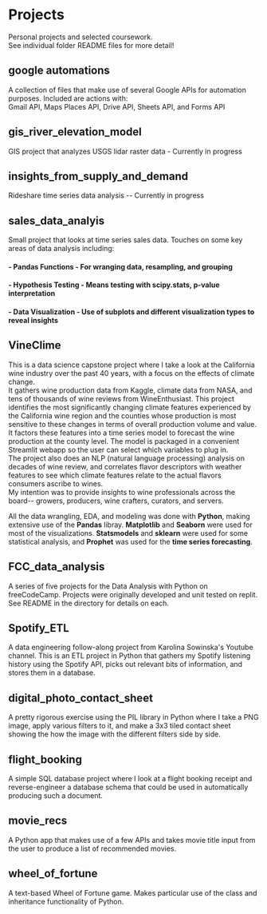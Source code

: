 # Projects
Personal projects and selected coursework.   
See individual folder README files for more detail!

## google automations
A collection of files that make use of several Google APIs for automation purposes. Included are actions with:  
Gmail API, Maps Places API, Drive API, Sheets API, and Forms API

## gis_river_elevation_model
GIS project that analyzes USGS lidar raster data - Currently in progress 

## insights_from_supply_and_demand
Rideshare time series data analysis -- Currently in progress

## sales_data_analyis  
Small project that looks at time series sales data. Touches on some key areas of data analysis including:  
#### - Pandas Functions - For wranging data, resampling, and grouping
#### - Hypothesis Testing - Means testing with scipy.stats, p-value interpretation
#### - Data Visualization - Use of subplots and different visualization types to reveal insights


## VineClime  
This is a data science capstone project where I take a look at the California wine industry over the past 40 years, with a focus on the effects of climate change.   
It gathers wine production data from Kaggle, climate data from NASA, and tens of thousands of wine reviews from WineEnthusiast. 
This project identifies the most significantly changing climate features experienced by the California wine region and the counties whose production is most sensitive to these changes in terms of overall production volume and value. It factors these features into a time series model to forecast the wine production at the county level. The model is packaged in a convenient Streamlit webapp so the user can select which variables to plug in.   
The project also does an NLP (natural language processing) analysis on decades of wine review, and correlates flavor descriptors with weather features to see which climate features relate to the actual flavors consumers ascribe to wines.   
My intention was to provide insights to wine professionals across the board-- growers, producers, wine crafters, curators, and servers.   
    
All the data wrangling, EDA, and modeling was done with **Python**, making extensive use of the **Pandas** libray. **Matplotlib** and **Seaborn** were used for most of the visualizations. **Statsmodels** and **sklearn** were used for some statistical analysis, and **Prophet** was used for the **time series forecasting**. 

## FCC_data_analysis  
A series of five projects for the Data Analysis with Python on freeCodeCamp. Projects were originally developed and unit tested on replit.
See README in the directory for details on each.

## Spotify_ETL  
A data engineering follow-along project from Karolina Sowinska's Youtube channel.
This is an ETL project in Python that gathers my Spotify listening history
using the Spotify API, picks out relevant bits of information, and stores them 
in a database.

## digital_photo_contact_sheet  
A pretty rigorous exercise using the PIL library in Python where I take
a PNG image, apply various filters to it, and make a 3x3 tiled contact
sheet showing the how the image with the different filters side by side.

## flight_booking
A simple SQL database project where I look at a flight booking
receipt and reverse-engineer a database schema that could be used
in automatically producing such a document. 

## movie_recs  
A Python app that makes use of a few APIs and takes movie title input
from the user to produce a list of recommended movies.

## wheel_of_fortune  
A text-based Wheel of Fortune game. Makes particular use of the class
and inheritance functionality of Python.
